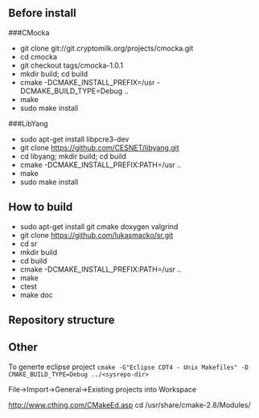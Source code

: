 
## Before install

###CMocka

- git clone git://git.cryptomilk.org/projects/cmocka.git
- cd cmocka
- git checkout tags/cmocka-1.0.1
- mkdir build; cd build
- cmake -DCMAKE_INSTALL_PREFIX=/usr -DCMAKE_BUILD_TYPE=Debug ..
- make
- sudo make install


###LibYang
- sudo apt-get install libpcre3-dev
- git clone https://github.com/CESNET/libyang.git
- cd libyang; mkdir build; cd build
- cmake -DCMAKE_INSTALL_PREFIX:PATH=/usr ..
- make
- sudo make install

## How to build
- sudo apt-get install git cmake doxygen valgrind
- git clone https://github.com/lukasmacko/sr.git
- cd sr
- mkdir build
- cd build
- cmake -DCMAKE_INSTALL_PREFIX:PATH=/usr ..
- make
- ctest
- make doc


## Repository structure

## Other
To generte eclipse project
```cmake -G"Eclipse CDT4 - Unix Makefiles" -D CMAKE_BUILD_TYPE=Debug ../<sysrepo-dir>```

File->Import->General->Existing projects into Workspace

http://www.cthing.com/CMakeEd.asp
cd /usr/share/cmake-2.8/Modules/

